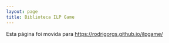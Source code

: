 ```yaml
---
layout: page
title: Biblioteca ILP Game
---
```


Esta página foi movida para <https://rodrigorgs.github.io/ilpgame/>